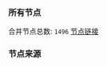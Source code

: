 ### 所有节点
合并节点总数: `1496`
[节点链接](https://raw.githubusercontent.com/rzhy1/11/master/sub/sub_merge_base64.txt)

### 节点来源